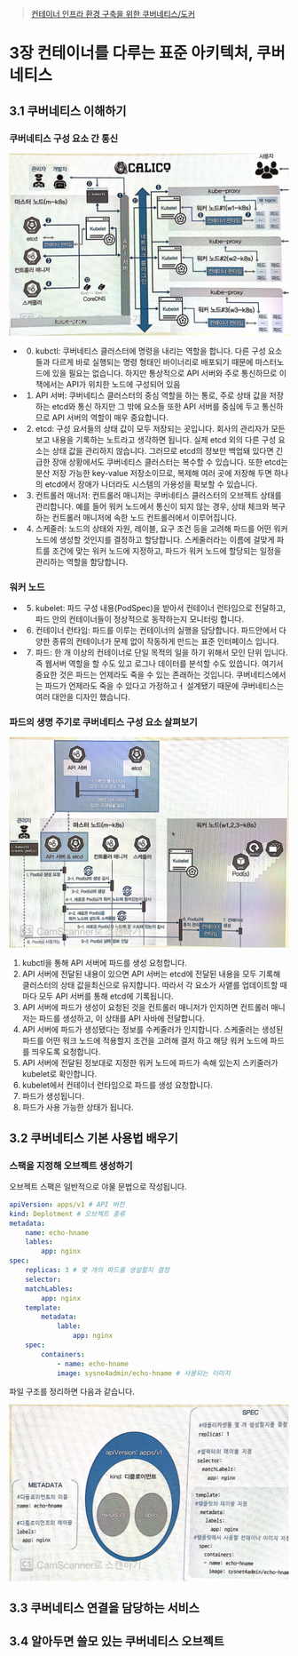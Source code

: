 > [컨테이너 인프라 환경 구축을 위한 쿠버네티스/도커](http://www.yes24.com/Product/Goods/102099414)


# 3장 컨테이너를 다루는 표준 아키텍처, 쿠버네티스

## 3.1 쿠버네티스 이해하기

### 쿠버네티스 구성 요소 간 통신

![](/assets/k8s-1.jpg)

* 0. kubctl: 쿠버네티스 클러스터에 명령을 내리는 역할을 합니다. 다른 구성 요소들과 다르게 바로 실행되는 명령 형태인 바이너리로 배포되기 때문에 마스터노드에 있을 필요는 없습니다. 하지만 통상적으로 API 서버와 주로 통신하므로 이 책에서는 API가 위치한 노드에 구성되어 있음
* 1. API 서버: 쿠버네티스 클러스터의 중심 역할을 하는 통로, 주로 상태 값을 저장하는 etcd와 통신 하지만 그 밖에 요소들 또한 API 서버를 중심에 두고 통신하므로 API 서버의 역할이 매우 중요합니다.
* 2. etcd: 구성 요서들의 상태 값이 모두 저장되는 곳입니다. 회사의 관리자가 모든 보고 내용을 기록하는 노트라고 생각하면 됩니다. 실제 etcd 외의 다른 구성 요소는 상태 값을 관리하지 않습니다. 그러므로 etcd의 정보만 백업돼 있다면 긴급한 장애 상황에서도 쿠버네티스 클러스터는 복수할 수 있습니다. 또한 etcd는 분산 저장 가능한 key-value 저장소이므로, 복제해 여러 곳에 저장해 두면 하나의 etcd에서 장애가 나더라도 시스템의 가용성을 확보할 수 있습니다.
* 3. 컨트롤러 매너저: 컨트롤러 매니저는 쿠버네티스 클러스터의 오브젝트 상태를 관리합니다. 예를 들어 워커 노드에서 통신이 되지 않는 경우, 상태 체크와 복구하는 컨트롤러 매니저에 속한 노드 컨트롤러에서 이루어집니다.
* 4. 스케줄러: 노드의 상태와 자원, 레이블, 요구 조건 등을 고려해 파드를 어떤 워커 노드에 생성할 것인지를 결정하고 할당합니다. 스케줄러라는 이름에 걸맞게 파트를 조건에 맞는 워커 노드에 지정하고, 파드가 워커 노드에 할당되는 일정을 관리하는 역할을 함당합니다.


### 워커 노드

* 5. kubelet: 파드 구성 내용(PodSpec)을 받아서 컨테이너 런타임으로 전달하고, 파드 안의 컨테이너들이 정상적으로 동작하는지 모니터링 합니다.
* 6. 컨테이너 런타임: 파드를 이루는 컨테이너의 실행을 담당합니다. 파드안에서 다양한 종류의 컨테이너가 문제 없이 작동하게 만드는 표준 인터페이스 입니다.
* 7. 파드: 한 개 이상의 컨테이너로 단일 목적의 일을 하기 위해서 모인 단위 입니다. 즉 웹서버 역할을 할 수도 있고 로그나 데이터를 분석할 수도 있씁니다. 여기서 중요한 것은 파드는 언제라도 죽을 수 있는 존래하는 것입니다. 쿠버네티스에서는 파드가 언제라도 죽을 수 있다고 가정하고ㅓ 설계됐기 때문에 쿠버네티스는 여러 대안을 디자인 했습니다.

### 파드의 생명 주기로 쿠버네티스 구성 요소 살펴보기

![](../assets/k8s-2.jpg)

1. kubctl을 통해 API 서버에 파드를 생성 요청합니다.
2. API 서버에 전달된 내용이 있으면 API 서버는 etcd에 전달된 내용을 모두 기록해 클러스터의 상태 값을최신으로 유지합니다. 따라서 각 요소가 사앹를 업데이트할 때 마다 모두 API 서버를 통해 etcd에 기록됩니다.
3. API 서버에 파드가 생성이 요청된 것을 컨트롤러 매니저가 인지하면 컨트롤러 매니저는 파드를 생성하고, 이 상태를 API 사바에 전달합니다.
4. API 서버에 파드가 생성됐다는 정보를 수케줄러가 인지합니다. 스케줄러는 생성된 파드를 어떤 워크 노드에 적용할지 조건을 고려해 결저 하고 해당 워커 노드에 파드를 띄우도록 요청합니다.
5. API 서버에 전달된 정보대로 지정한 워커 노드에 파드가 속해 있는지 스키줄러가 kubelet로 확인합니다.
6. kubelet에서 컨테이너 런타임으로 파드를 생성 요청합니다.
7. 파드가 생성됩니다.
8. 파드가 사용 가능한 상태가 됩니다.
   


## 3.2 쿠버네티스 기본 사용법 배우기

### 스팩을 지정해 오브젝트 생성하기

오브젝트 스팩은 일반적으로 야물 문법으로 작성됩니다. 

```yml
apiVersion: apps/v1 # API 버전
kind: Deplotment # 오브젝트 종류
metadata:
    name: echo-hname
    lables:
        app: nginx
spec:
    replicas: 3 # 몇 개의 파드를 생설할지 결정
    selector:
    matchLables:
        app: nginx
    template:
        metadata:
            lable:
                app: nginx
    spec:
        containers:
            - name: echo-hname
            image: sysne4admin/echo-hname # 사용되는 이미지
```

파일 구조를 정리하면 다음과 같습니다.

![](../assets/k8s-3.jpg)



## 3.3 쿠버네티스 연결을 담당하는 서비스

## 3.4 알아두면 쓸모 있는 쿠버네티스 오브젝트